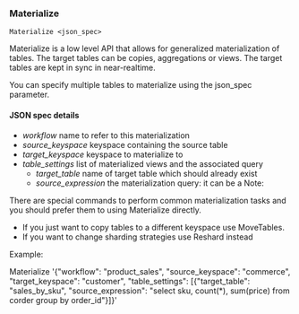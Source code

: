 ### Materialize

```
Materialize <json_spec>
```

Materialize is a low level API that allows for generalized materialization of tables. The target tables
can be copies, aggregations or views. The target tables are kept in sync in near-realtime.

You can specify multiple tables to materialize using the json_spec parameter.

#### JSON spec details

* *workflow* name to refer to this materialization
* *source_keyspace* keyspace containing the source table
* *target_keyspace* keyspace to materialize to
* *table_settings* list of materialized views and the associated query
  * *target_table* name of target table which should already exist
  * *source_expression* the materialization query: it can be a 
Note:

There are special commands to perform common materialization tasks and you should prefer them
to using Materialize directly.
* If you just want to copy tables to a different keyspace use MoveTables.
* If you want to change sharding strategies use Reshard instead

Example:

Materialize '{"workflow": "product_sales", "source_keyspace": "commerce", "target_keyspace": "customer", "table_settings": [{"target_table": "sales_by_sku", "source_expression": "select sku, count(*), sum(price) from corder group by order_id"}]}'
